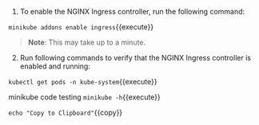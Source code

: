 1. To enable the NGINX Ingress controller, run the following command:

`minikube addons enable ingress`{{execute}}

>**Note**: This may take up to a minute.

2. Run following commands to verify that the NGINX Ingress controller is enabled and running:

`kubectl get pods -n kube-system`{{execute}}


minikube code testing `minikube -h`{{execute}}

`echo "Copy to Clipboard"`{{copy}}

